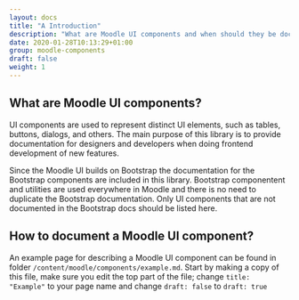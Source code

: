 ```yaml
---
layout: docs
title: "A Introduction"
description: "What are Moodle UI components and when should they be documented?"
date: 2020-01-28T10:13:29+01:00
group: moodle-components
draft: false
weight: 1
---
```


## What are Moodle UI components?

UI components are used to represent distinct UI elements, such as tables, buttons, dialogs, and others.
The main purpose of this library is to provide documentation for designers and developers when doing frontend development of new features.

Since the Moodle UI builds on Bootstrap the documentation for the Bootstrap components are included in this library. Bootstrap componentent and utilities are used everywhere in Moodle and there is no need to duplicate the Bootstrap documentation. Only UI components that are not documented in the Bootstrap docs should be listed here.

## How to document a Moodle UI component?

An example page for describing a Moodle UI component can be found in folder `/content/moodle/components/example.md`. Start by making a copy of this file, make sure you edit the top part of the file; change ```title: "Example"``` to your page name and change ```draft: false``` to ```draft: true```
